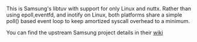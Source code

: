 This is Samsung's libtuv with support for only Linux and nuttx. Rather than using epoll,eventfd, and 
inotify on Linux, both platforms share a simple poll() based event loop to keep amortized syscall 
overhead to a minimum.

You can find the upstream Samsung project details in their [wiki](https://github.com/pando-project/libtuv/wiki)
